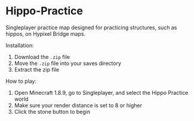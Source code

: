 # Hippo-Practice
Singleplayer practice map designed for practicing structures, such as hippos, on Hypixel Bridge maps.

Installation:
1) Download the `.zip` file
2) Move the `.zip` file into your saves directory
3) Extract the zip file

How to play:
1) Open Minecraft 1.8.9, go to Singleplayer, and select the Hippo Practice world
2) Make sure your render distance is set to 8 or higher
3) Click the stone button to begin
